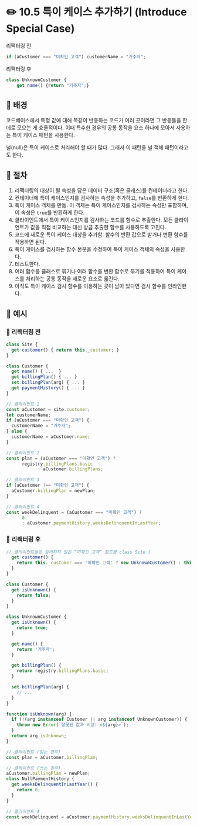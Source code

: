 # ✏️ 10.5 특이 케이스 추가하기 (Introduce Special Case)

리팩터링 전

```javascript
if (aCustomer === "미확인 고객") customerName = "거주자";
```

리팩터링 후

```javascript
class UnknownCustomer {
    get name() {return "거주자";}
```

## 🧷 배경

코드베이스에서 특정 값에 대해 똑같이 반응하는 코드가 여러 곳이라면 그 반응들을 한 데로 모으는 게 효율적이다. 이때 특수한 경우의 공통 동작을 요소 하나에 모아서 사용하는 특이 케이스 패턴을 사용한다.

널(null)은 특이 케이스로 처리해야 할 때가 많다. 그래서 이 패턴을 널 객체 패턴이라고도 한다.

## 🧷 절차

1. 리팩터링의 대상이 될 속성을 담은 데이터 구조(혹은 클래스)를 컨테이너라고 한다.
2. 컨테이너에 특이 케이스인지를 검사하는 속성을 추가하고, `false`를 반환하게 한다.
3. 특이 케이스 객체를 만듦. 이 객체는 특이 케이스인지를 검사하는 속성만 포함하며, 이 속성은 `true`를 반환하게 한다.&#x20;
4. 클라이언트에서 특이 케이스인지를 검사하는 코드를 함수로 추출한다. 모든 클라이언트가 값을 직접 비교하는 대신 방금 추출한 함수를 사용하도록 고친다.
5. 코드에 새로운 특이 케이스 대상을 추가함. 함수의 반환 값으로 받거나 변환 함수를 적용하면 된다.
6. 특이 케이스를 검사하는 함수 본문을 수정하여 특이 케이스 객체의 속성을 사용한다.
7. 테스트한다.
8. 여러 함수를 클래스로 묶기나 여러 함수를 변환 함수로 묶기를 적용하여 특이 케이스를 처리하는 공통 동작을 새로운 요소로 옮긴다.
9. 아직도 특이 케이스 검사 함수를 이용하는 곳이 남아 있다면 검사 함수를 인라인한다.

## 🧷 예시

### 🧷 리팩터링 전

```ts
class Site {
  get customer() { return this._customer; }
}

class Customer {
  get name() { ...  }
  get billingPlan() { ... }
  set billingPlan(arg) { ... }
  get paymentHistory() { ... }
}

// 클라이언트 1
const aCustomer = site.customer;
let customerName;
if (aCustomer === "미확인 고객") {
  customerName = "거주자";
} else {
  customerName = aCustomer.name;
}

// 클라이언트 2
const plan = (aCustomer === "미확인 고객") ?
      registry.billingPlans.basic
			: aCustomer.billingPlans;

// 클라이언트 3
if (aCustomer !== "미확인 고객") {
  aCustomer.billingPlan = newPlan;
}

// 클라이언트 4
const weekDelinquent = (aCustomer === "미확인 고객") ?
      0
      : aCustomer.paymentHistory.weeksDelinquentInLastYear;
```

### 🧷 리팩터링 후

```ts
// 클라이언트들은 알려지지 않은 “미확인 고객” 필드를 class Site {
  get customer() {
    return this._customer === '미확인 고객' ? new UnknownCustomer() : this._customer;
  }
}

class Customer {
  get isUnknown() {
    return false;
  }
}

class UnknownCustomer {
  get isUnknown() {
    return true;
  }

  get name() {
    return '거주자';
  }

  get billingPlan() {
    return registry.billingPlans.basic;
  }

  set billingPlan(arg) {
    // ...
  }
}

function isUnknown(arg) {
  if (!(arg instanceof Customer || arg instanceof UnknownCustomer)) {
    throw new Error(`잘못된 값과 비교: <${arg}>`);
  }
  return arg.isUnknown;
}

// 클라이언트 (읽는 경우)
const plan = aCustomer.billingPlan;

// 클라이언트 (쓰는 경우)
aCustomer.billingPlan = newPlan;
class NullPaymentHistory {
  get weeksDelinquentInLastYear() {
    return 0;
  }
}

// 클라이언트 4
const weekDelinquent = aCustomer.paymentHistory.weeksDelinquentInLastYear;
```

